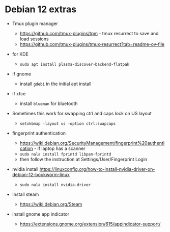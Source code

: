 # Debian 12 extras

- Tmux plugin manager
  - https://github.com/tmux-plugins/tpm - tmux resurrect to save and load sessions
  - https://github.com/tmux-plugins/tmux-resurrect?tab=readme-ov-file

- for KDE
  - `sudo apt install plasma-discover-backend-flatpak`
    
- If gnome
  - install `gdebi` in the initial apt install
 
- if xfce
  - install `blueman` for bluetooth

- Sometimes this work for swapping ctrl and caps lock on US layout
    - `setxkbmap -layout us -option ctrl:swapcaps`


- fingerprint authentication
   - https://wiki.debian.org/SecurityManagement/fingerprint%20authentication - if laptop has a scanner 
   -  `sudo nala install fprintd libpam-fprintd`
   -  then follow the instruction at Settings/User/Fingerprint Login

- nvidia install https://linuxconfig.org/how-to-install-nvidia-driver-on-debian-12-bookworm-linux
   - `sudo nala install nvidia-driver`

- Install steam
  - https://wiki.debian.org/Steam

- install gnome app indicator
  - https://extensions.gnome.org/extension/615/appindicator-support/
